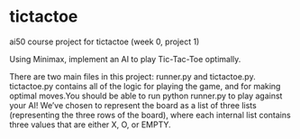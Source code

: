 # tictactoe
 ai50 course project for tictactoe (week 0, project 1)

Using Minimax, implement an AI to play Tic-Tac-Toe optimally.

There are two main files in this project: runner.py and tictactoe.py. tictactoe.py contains all of the logic for playing the game, and for making optimal moves.You should be able to run python runner.py to play against your AI!
We’ve chosen to represent the board as a list of three lists (representing the three rows of the board), where each internal list contains three values that are either X, O, or EMPTY.


